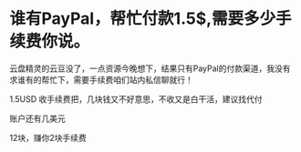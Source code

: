 # 谁有PayPal，帮忙付款1.5$,需要多少手续费你说。


云盘精灵的云豆没了，一点资源今晚想下，结果只有PayPal的付款渠道，我没有 求谁有的帮忙下，需要手续费咱们站内私信聊就行！

1.5USD 收手续费把，几块钱又不好意思，不收又是白干活，建议找代付

账户还有几美元

12块，赚你2块手续费
